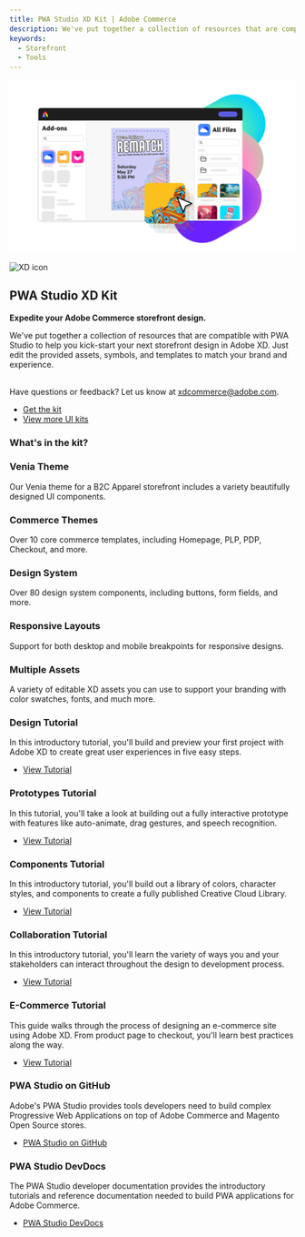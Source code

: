 ```yaml
---
title: PWA Studio XD Kit | Adobe Commerce
description: We've put together a collection of resources that are compatible with PWA Studio to help you kick-start your next storefront design in Adobe XD.
keywords:
  - Storefront
  - Tools
---
```


<HeroSimple slots="image, icon, heading, text1, text2, text3, buttons" variant="halfwidth" className="Hero-Banner" />

![Adobe Commerce XD Kit](../assets/Explore_Image_3.png)

![XD icon](https://developer.adobe.com/shared/icons/xd_appicon_64.svg)

## PWA Studio XD Kit

**Expedite your Adobe Commerce storefront design.**

We've put together a collection of resources that are compatible with PWA Studio to help you kick-start your next storefront design in Adobe XD.
Just edit the provided assets, symbols, and templates to match your brand and experience.<br/><br/>

Have questions or feedback? Let us know at [xdcommerce@adobe.com](mailto:xdcommerce@adobe.com).

* [Get the kit](/pwa-studio-uikit-venia-v1.3.1.xd)
* [View more UI kits](https://helpx.adobe.com/xd/help/access-ui-kits.html)

<TitleBlock slots="heading" width="100%" theme="light" />

### What's in the kit?

<Columns slots="heading, text" variant="vertical" repeat ="6" />

### Venia Theme

Our Venia theme for a B2C Apparel storefront includes a variety beautifully designed UI components.

### Commerce Themes

Over 10 core commerce templates, including Homepage, PLP, PDP, Checkout, and more.

### Design System

Over 80 design system components, including buttons, form fields, and more.

### Responsive Layouts

Support for both desktop and mobile breakpoints for responsive designs.

### Multiple Assets

A variety of editable XD assets you can use to support your branding with color swatches, fonts, and much more.

### Design Tutorial

In this introductory tutorial, you'll build and preview your first project with Adobe XD to create great user experiences in five easy steps.

* [View Tutorial](https://www.adobe.com/products/xd/learn/get-started-xd-design.html)

<Columns slots="heading, text, buttons" width="33%" theme="dark" isCentered repeat="6" />

### Prototypes Tutorial

In this tutorial, you'll take a look at building out a fully interactive prototype with features like auto-animate, drag gestures, and speech recognition.

* [View Tutorial](https://www.adobe.com/products/xd/learn/get-started-xd-prototype.html)

### Components Tutorial

In this introductory tutorial, you'll build out a library of colors, character styles, and components to create a fully published Creative Cloud Library.

* [View Tutorial](https://www.adobe.com/products/xd/learn/get-started-xd-components-libraries.html)

### Collaboration Tutorial

In this introductory tutorial, you'll learn the variety of ways you and your stakeholders can interact throughout the design to development process.

* [View Tutorial](https://www.adobe.com/products/xd/learn/get-started-xd-collaboration.html)

### E-Commerce Tutorial

This guide walks through the process of designing an e-commerce site using Adobe XD. From product page to checkout, you'll learn best practices along the way.

* [View Tutorial](https://www.adobe.com/products/xd/learn/design/layout/ecommerce-website-design.html)

### PWA Studio on GitHub

Adobe's PWA Studio provides tools developers need to build complex Progressive Web Applications on top of Adobe Commerce and Magento Open Source stores.

* [PWA Studio on GitHub](https://github.com/magento/pwa-studio)

### PWA Studio DevDocs

The PWA Studio developer documentation provides the introductory tutorials and reference documentation needed to build PWA applications for Adobe Commerce.

* [PWA Studio DevDocs](https://magento.github.io/pwa-studio/)

